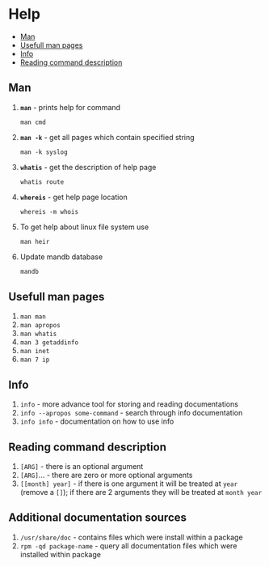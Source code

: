 # Help

- [Man](#man)
- [Usefull man pages](#usefull-man-pages)
- [Info](#info)
- [Reading command description](#reading-command-description)

## Man

1. **`man`** - prints help for command
    ```
    man cmd
    ```

1. **`man -k`** - get all pages which contain specified string
    ```
    man -k syslog
    ```
1. **`whatis`** - get the description of help page
    ```
    whatis route
    ```
1. **`whereis`** - get help page location
    ```
    whereis -m whois
    ```
1. To get help about linux file system use
    ```
    man heir
    ```

1. Update mandb database
    ```bash
    mandb
    ```

## Usefull man pages
1. `man man`
1. `man apropos`
1. `man whatis`
1. `man 3 getaddinfo`
1. `man inet`
1. `man 7 ip`

## Info
1. `info` - more advance tool for storing and reading documentations
1. `info --apropos some-command` - search through info documentation
1. `info info` - documentation on how to use info

## Reading command description
1. `[ARG]` - there is an optional argument
1. `[ARG]`... - there are zero or more optional arguments
1. `[[month] year]` - if there is one argument it will be treated at `year` (remove a `[]`); if there are 2 arguments they will be treated at `month year`

## Additional documentation sources
1. `/usr/share/doc` - contains files which were install within a package
1. `rpm -qd package-name` - query all documentation files which were installed within package
